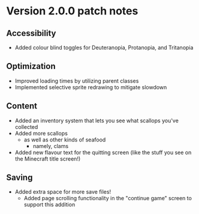 # Version 2.0.0 patch notes

## Accessibility
- Added colour blind toggles for Deuteranopia, Protanopia, and Tritanopia

## Optimization
- Improved loading times by utilizing parent classes
- Implemented selective sprite redrawing to mitigate slowdown

## Content
- Added an inventory system that lets you see what scallops you've collected
- Added more scallops
  - as well as other kinds of seafood
    - namely, clams
- Added new flavour text for the quitting screen (like the stuff you see on the Minecraft title screen!)

## Saving
- Added extra space for more save files!
  - Added page scrolling functionality in the "continue game" screen to support this addition
